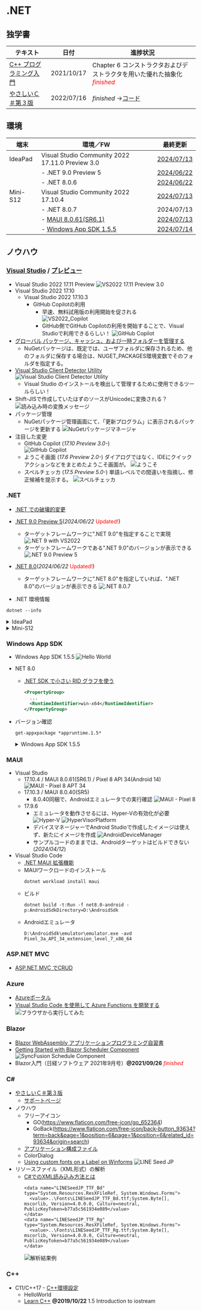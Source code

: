 # .NET

##  独学書

  |テキスト                                                      |日付      |進捗状況
  |------------------------------------------------------------|----------|---
  |[C++ プログラミング入門](http://examples.oreilly.com/core/)    |2021/10/17|Chapter 6 コンストラクタおよびデストラクタを用いた優れた抽象化<span style="color: red;">*finished*</span>
  |[やさしいＣ＃第３版](https://isbn2.sbcr.jp/03922/)             |2022/07/16|*finished* ->[コード](https://github.com/Tatsukiyoshi/Weekend_Programming/tree/main/net/C%23/YCSSample)

##  環境
  |端末       |環境／FW                                          |最終更新
  |-----------|-------------------------------------------------|----------
  |IdeaPad    |Visual Studio Community 2022 17.11.0 Preview 3.0 |[2024/07/13](https://learn.microsoft.com/ja-jp/visualstudio/releases/2022/release-notes-preview)
  |           |- .NET 9.0 Preview 5                             |[2024/06/22](https://dotnet.microsoft.com/en-us/download/dotnet/9.0?hl=ja-JP)
  |           |- .NET 8.0.6                                     |[2024/06/22](https://dotnet.microsoft.com/ja-jp/download/dotnet)
  |Mini-S12   |Visual Studio Community 2022 17.10.4             |[2024/07/13](https://learn.microsoft.com/ja-jp/visualstudio/releases/2022/release-notes)
  |           |- .NET 8.0.7                                     |2024/07/13
  |           |- [MAUI 8.0.61(SR6.1)](#maui)                    |[2024/07/13](https://github.com/dotnet/maui)
  |           |- [Windows App SDK 1.5.5](#windows-app-sdk)      |[2024/07/14](https://learn.microsoft.com/ja-jp/windows/apps/windows-app-sdk/downloads)

##  ノウハウ
### [Visual Studio](https://visualstudio.microsoft.com/ja/vs/) / [プレビュー](https://visualstudio.microsoft.com/ja/vs/preview/)
  - Visual Studio 2022 17.11 Preview
    ![VS2022 17.11 Preview 3.0](../images/VisualStudio/20240713_Update_VS2022_17.11_Preview3.0.png)
  - Visual Studio 2022 17.10
    - Visual Studio 2022 17.10.3
      - GitHub Copilotの利用
        - 早速、無料試用版の利用開始を促される <BR />
          ![VS2022_Copilot](../images/VisualStudio/20240704_GitHub_Copilot.png)
        - GitHub側でGitHub Copilotの利用を開始することで、Visual Studioで利用できるらしい！
          ![GitHub Copilot](../images/VisualStudio/20240704_GitHub_Copilot_Setting.png)
  - [グローバル パッケージ、キャッシュ、および一時フォルダーを管理する](https://learn.microsoft.com/ja-jp/nuget/consume-packages/managing-the-global-packages-and-cache-folders)
    - NuGetパッケージは、既定では、ユーザフォルダに保存されるため、他のフォルダに保存する場合は、NUGET_PACKAGES環境変数でそのフォルダを指定する。
  - [Visual Studio Client Detector Utility](https://learn.microsoft.com/ja-jp/visualstudio/install/tools-for-managing-visual-studio-instances?view=vs-2022)
    ![Visual Studio Client Detector Utility](../images/VisualStudio/20231006_VisualStudio_ClientDetectorUtility.png)
    -  Visual Studio のインストールを検出して管理するために使用できるツールらしい！
  - Shift-JISで作成していたはずのソースがUnicodeに変換される？
    ![読み込み時の変換メッセージ](../images/VisualStudio/20240403_Csharp_convert_unicode.png)
  - パッケージ管理
    - NuGetパッケージ管理画面にて、「更新プログラム」に表示されるパッケージを更新する
    ![NuGetパッケージマネージャ](../images/VisualStudio/20240407_Update_NuGet_Package.png)
  - 注目した変更
    - GitHub Copilot (*17.10 Preview 3.0-*) <BR/>
      ![GitHub Copilot](../images/VisualStudio/20240412_GitHub_Copilot.png)    
    - ようこそ画面 (*17.6 Preview 2.0-*)
      ダイアログではなく、IDEにクイックアクションなどをまとめたようこそ画面が。
      ![ようこそ](../images/VisualStudio/20230317_VS2022_17.6_Preview2.0_welcome.png)
    - スペルチェッカ (*17.5 Preview 5.0-*)
      単語レベルでの間違いを指摘し、修正候補を提示する。
      ![スペルチェッカ](../images/VisualStudio/20230121_SpellChecker.png)
### .NET
  - [.NET での破壊的変更](https://learn.microsoft.com/ja-jp/dotnet/core/compatibility/breaking-changes)
  - [.NET 9.0 Preview 5](https://dotnet.microsoft.com/en-us/download/dotnet/9.0?hl=ja-JP)(*2024/06/22* <span style="color: red;">Updated!</span>)
    - ターゲットフレームワークに".NET 9.0"を指定することで実現
      ![.NET 9 with VS2022](../images/VisualStudio/20240314_VS2022_dotnet9.png)
    - ターゲットフレームワークである".NET 9.0"のバージョンが表示できる
      ![.NET 9.0 Preview 5](../images/VisualStudio/20240622_dotnet9_Preview5.png)
  - [.NET 8.0](https://dotnet.microsoft.com/ja-jp/download/dotnet/8.0)(*2024/06/22* <span style="color: red;">Updated!</span>)
    - ターゲットフレームワークに".NET 8.0"を指定していれば、".NET 8.0"のバージョンが表示できる
      ![.NET 8.0.7](../images/VisualStudio/20240713_dotnet8.0.7.png)

  - .NET 環境情報
  ```
  dotnet --info
  ```
  <details>
  <summary>IdeaPad</summary>

  ```
  .NET SDK:
  Version:           9.0.100-preview.5.24307.3
  Commit:            35b2c21ea6
  Workload version:  9.0.100-manifests.6407b7e4
  MSBuild version:   17.11.0-preview-24279-02+b963c24ef

  ランタイム環境:
  OS Name:     Windows
  OS Version:  10.0.26120
  OS Platform: Windows
  RID:         win-x64
  Base Path:   C:\Program Files\dotnet\sdk\9.0.100-preview.5.24307.3\

  インストール済みの .NET ワークロード:
  Configured to use loose manifests when installing new manifests.
  表示するインストール済みワークロードはありません。

  Host:
    Version:      9.0.0-preview.5.24306.7
    Architecture: x64
    Commit:       a5cc707d97

  .NET SDKs installed:
    8.0.302 [C:\Program Files\dotnet\sdk]
    8.0.400-preview.0.24324.5 [C:\Program Files\dotnet\sdk]
    9.0.100-preview.5.24307.3 [C:\Program Files\dotnet\sdk]

  .NET runtimes installed:
    Microsoft.AspNetCore.App 8.0.5 [C:\Program Files\dotnet\shared\Microsoft.AspNetCore.App]
    Microsoft.AspNetCore.App 8.0.6 [C:\Program Files\dotnet\shared\Microsoft.AspNetCore.App]
    Microsoft.AspNetCore.App 9.0.0-preview.5.24306.11 [C:\Program Files\dotnet\shared\Microsoft.AspNetCore.App]  
    Microsoft.NETCore.App 8.0.5 [C:\Program Files\dotnet\shared\Microsoft.NETCore.App]
    Microsoft.NETCore.App 8.0.6 [C:\Program Files\dotnet\shared\Microsoft.NETCore.App]
    Microsoft.NETCore.App 9.0.0-preview.5.24306.7 [C:\Program Files\dotnet\shared\Microsoft.NETCore.App]
    Microsoft.WindowsDesktop.App 8.0.5 [C:\Program Files\dotnet\shared\Microsoft.WindowsDesktop.App]
    Microsoft.WindowsDesktop.App 8.0.6 [C:\Program Files\dotnet\shared\Microsoft.WindowsDesktop.App]
    Microsoft.WindowsDesktop.App 9.0.0-preview.5.24306.8 [C:\Program Files\dotnet\shared\Microsoft.WindowsDesktop.App]

  Other architectures found:
    x86   [C:\Program Files (x86)\dotnet]
      registered at [HKLM\SOFTWARE\dotnet\Setup\InstalledVersions\x86\InstallLocation]

  Environment variables:
    Not set

  global.json file:
    Not found

  Learn more:
    https://aka.ms/dotnet/info

  Download .NET:
    https://aka.ms/dotnet/download
  ```
  </details>
  <details>
  <summary>Mini-S12</summary>

  ```
  .NET SDK:
  Version:           8.0.303
  Commit:            29ab8e3268
  Workload version:  8.0.300-manifests.34944930
  MSBuild version:   17.10.4+10fbfbf2e

  ランタイム環境:
  OS Name:     Windows
  OS Version:  10.0.22631
  OS Platform: Windows
  RID:         win-x64
  Base Path:   C:\Program Files\dotnet\sdk\8.0.303\

  インストール済みの .NET ワークロード:
  [maui-windows]
    インストール ソース: VS 17.10.35027.167
    マニフェストのバージョン:    8.0.61/8.0.100
    マニフェスト パス:       C:\Program Files\dotnet\sdk-manifests\8.0.100\microsoft.net.sdk.maui\8.0.61\WorkloadManifest.json
    インストールの種類:        FileBased

  [android]
    インストール ソース: VS 17.10.35027.167
    マニフェストのバージョン:    34.0.95/8.0.100
    マニフェスト パス:       C:\Program Files\dotnet\sdk-manifests\8.0.100\microsoft.net.sdk.android\34.0.95\WorkloadManifest.json
    インストールの種類:        FileBased

  [maccatalyst]
    インストール ソース: VS 17.10.35027.167
    マニフェストのバージョン:    17.2.8053/8.0.100
    マニフェスト パス:       C:\Program Files\dotnet\sdk-manifests\8.0.100\microsoft.net.sdk.maccatalyst\17.2.8053\WorkloadManifest.json
    インストールの種類:        FileBased

  [ios]
    インストール ソース: VS 17.10.35027.167
    マニフェストのバージョン:    17.2.8053/8.0.100
    マニフェスト パス:       C:\Program Files\dotnet\sdk-manifests\8.0.100\microsoft.net.sdk.ios\17.2.8053\WorkloadManifest.json
    インストールの種類:        FileBased


  Host:
    Version:      8.0.7
    Architecture: x64
    Commit:       2aade6beb0

  .NET SDKs installed:
    6.0.424 [C:\Program Files\dotnet\sdk]
    8.0.303 [C:\Program Files\dotnet\sdk]

  .NET runtimes installed:
    Microsoft.AspNetCore.App 6.0.32 [C:\Program Files\dotnet\shared\Microsoft.AspNetCore.App]
    Microsoft.AspNetCore.App 8.0.7 [C:\Program Files\dotnet\shared\Microsoft.AspNetCore.App]
    Microsoft.NETCore.App 6.0.32 [C:\Program Files\dotnet\shared\Microsoft.NETCore.App]
    Microsoft.NETCore.App 8.0.7 [C:\Program Files\dotnet\shared\Microsoft.NETCore.App]
    Microsoft.WindowsDesktop.App 6.0.32 [C:\Program Files\dotnet\shared\Microsoft.WindowsDesktop.App]
    Microsoft.WindowsDesktop.App 8.0.7 [C:\Program Files\dotnet\shared\Microsoft.WindowsDesktop.App]

  Other architectures found:
    x86   [C:\Program Files (x86)\dotnet]
      registered at [HKLM\SOFTWARE\dotnet\Setup\InstalledVersions\x86\InstallLocation]

  Environment variables:
    Not set

  global.json file:
    Not found

  Learn more:
    https://aka.ms/dotnet/info

  Download .NET:
    https://aka.ms/dotnet/download
  ```
  </details>

### Windows App SDK
  - Windows App SDK 1.5.5
    ![Hello World](../images/VisualStudio/20240714_VS2022_17.10.4_AppSDK1.5.5.png)
  - NET 8.0
    - [.NET SDK で小さい RID グラフを使う](https://learn.microsoft.com/ja-jp/dotnet/core/compatibility/sdk/8.0/rid-graph)
      ```xml
      <PropertyGroup>
        ...
        <RuntimeIdentifier>win-x64</RuntimeIdentifier>
      </PropertyGroup>
      ```
  - バージョン確認
    ```
    get-appxpackage *appruntime.1.5*
    ```
    <details>
    <summary>Windows App SDK 1.5.5</summary>

    ```
    RunspaceId             : 2773dd3c-ca8c-4c77-819b-0d79e556d281
    Name                   : Microsoft.WindowsAppRuntime.1.5
    Publisher              : CN=Microsoft Corporation, O=Microsoft Corporation, L=Redmond, S=Washington, C=US
    PublisherId            : 8wekyb3d8bbwe
    Architecture           : X64
    ResourceId             :
    Version                : 5001.119.156.0
    PackageFamilyName      : Microsoft.WindowsAppRuntime.1.5_8wekyb3d8bbwe
    PackageFullName        : Microsoft.WindowsAppRuntime.1.5_5001.119.156.0_x64__8wekyb3d8bbwe
    InstallLocation        : C:\Program Files\WindowsApps\Microsoft.WindowsAppRuntime.1.5_5001.119.156.0_x64__8wekyb3d8bbwe
    IsFramework            : True
    PackageUserInformation : {}
    IsResourcePackage      : False
    IsBundle               : False
    IsDevelopmentMode      : False
    NonRemovable           : False
    Dependencies           : {}
    IsPartiallyStaged      : False
    SignatureKind          : Store
    Status                 : Ok

    RunspaceId             : 2773dd3c-ca8c-4c77-819b-0d79e556d281
    Name                   : Microsoft.WindowsAppRuntime.1.5
    Publisher              : CN=Microsoft Corporation, O=Microsoft Corporation, L=Redmond, S=Washington, C=US
    PublisherId            : 8wekyb3d8bbwe
    Architecture           : X64
    ResourceId             :
    Version                : 5001.159.55.0
    PackageFamilyName      : Microsoft.WindowsAppRuntime.1.5_8wekyb3d8bbwe
    PackageFullName        : Microsoft.WindowsAppRuntime.1.5_5001.159.55.0_x64__8wekyb3d8bbwe
    InstallLocation        : C:\Program Files\WindowsApps\Microsoft.WindowsAppRuntime.1.5_5001.159.55.0_x64__8wekyb3d8bbwe
    IsFramework            : True
    PackageUserInformation : {}
    IsResourcePackage      : False
    IsBundle               : False
    IsDevelopmentMode      : False
    NonRemovable           : False
    Dependencies           : {}
    IsPartiallyStaged      : False
    SignatureKind          : Store
    Status                 : Ok

    RunspaceId             : 2773dd3c-ca8c-4c77-819b-0d79e556d281
    Name                   : Microsoft.WindowsAppRuntime.1.5
    Publisher              : CN=Microsoft Corporation, O=Microsoft Corporation, L=Redmond, S=Washington, C=US
    PublisherId            : 8wekyb3d8bbwe
    Architecture           : X86
    ResourceId             :
    Version                : 5001.178.1908.0
    PackageFamilyName      : Microsoft.WindowsAppRuntime.1.5_8wekyb3d8bbwe
    PackageFullName        : Microsoft.WindowsAppRuntime.1.5_5001.178.1908.0_x86__8wekyb3d8bbwe
    InstallLocation        : C:\Program Files\WindowsApps\Microsoft.WindowsAppRuntime.1.5_5001.178.1908.0_x86__8wekyb3d8bbw
                            e
    IsFramework            : True
    PackageUserInformation : {}
    IsResourcePackage      : False
    IsBundle               : False
    IsDevelopmentMode      : False
    NonRemovable           : False
    Dependencies           : {}
    IsPartiallyStaged      : False
    SignatureKind          : Store
    Status                 : Ok

    RunspaceId             : 2773dd3c-ca8c-4c77-819b-0d79e556d281
    Name                   : Microsoft.WindowsAppRuntime.1.5
    Publisher              : CN=Microsoft Corporation, O=Microsoft Corporation, L=Redmond, S=Washington, C=US
    PublisherId            : 8wekyb3d8bbwe
    Architecture           : X64
    ResourceId             :
    Version                : 5001.178.1908.0
    PackageFamilyName      : Microsoft.WindowsAppRuntime.1.5_8wekyb3d8bbwe
    PackageFullName        : Microsoft.WindowsAppRuntime.1.5_5001.178.1908.0_x64__8wekyb3d8bbwe
    InstallLocation        : C:\Program Files\WindowsApps\Microsoft.WindowsAppRuntime.1.5_5001.178.1908.0_x64__8wekyb3d8bbw
                            e
    IsFramework            : True
    PackageUserInformation : {}
    IsResourcePackage      : False
    IsBundle               : False
    IsDevelopmentMode      : False
    NonRemovable           : False
    Dependencies           : {}
    IsPartiallyStaged      : False
    SignatureKind          : Store
    Status                 : Ok
    ```
    </details>

### MAUI
  - Visual Studio
    - 17.10.4 / MAUI 8.0.61(SR6.1) / Pixel 8 API 34(Android 14)
        ![MAUI - Pixel 8 APT 34](../images/VisualStudio/20240713_VS2022_17.10.4_MAUI_Android.png)
    - 17.10.3 / MAUI 8.0.40(SR5)
      - 8.0.40同梱で、Androidエミュレータでの実行確認
        ![MAUI - Pixel 8](../images/VisualStudio/20240626_VS2022_17.10.3_MAUI_Android.png)
    - 17.9.6
      - エミュレータを動作させるには、Hyper-Vの有効化が必要 <BR />
        ![Hyper-V](../images/VisualStudio/20240412_Android_HyperV.png)
        ![HyperVisorPlatform](../images/VisualStudio/20240412_Android_HyperVisor_Platform.png)
      - デバイスマネージャーでAndroid Studioで作成したイメージは使えず、新たにイメージを作成
        ![AndroidDeviceManager](../images/VisualStudio/20240412_Android_Device_Manager.png)
      - サンプルコードのままでは、Androidターゲットはビルドできない (*2024/04/12*)
  - Visual Studio Code
    - [.NET MAUI 拡張機能](https://marketplace.visualstudio.com/items?itemName=ms-dotnettools.dotnet-maui)
    - MAUIワークロードのインストール
      ```
      dotnet workload install maui
      ```
    - ビルド
      ```
      dotnet build -t:Run -f net8.0-android -p:AndroidSdkDirectory=D:\AndroidSdk
      ```
    - Androidエミュレータ
      ```
      D:\AndroidSdk\emulator\emulator.exe -avd Pixel_3a_API_34_extension_level_7_x86_64
      ```
### ASP.NET MVC
  - [ASP.NET MVC でCRUD](https://qiita.com/zaburo/items/610bd34df3c819c67551)
### Azure
  - [Azureポータル](https://portal.azure.com/#home)
  - [Visual Studio Code を使用して Azure Functions を開発する](https://learn.microsoft.com/ja-jp/azure/azure-functions/functions-develop-vs-code?tabs=csharp)
    ![ブラウザから実行してみた](../images/Azure/20230701_FunctionsTrial.png)
### Blazor
  - [Blazor WebAssembly アプリケーションプログラミング自習書](https://qiita.com/jsakamoto/items/244163860b4626c02ba0)
  - [Getting Started with Blazor Scheduler Component](https://blazor.syncfusion.com/documentation/scheduler/getting-started)
    ![SyncFusion Schedule Component](../images/Blazor/20230322_SyncFusionSchedulerInit.png)
  - Blazor入門（日経ソフトウェア 2021年9月号）**@2021/09/26** <span style="color: red;">*finished*</span>
### C#
  - [やさしいＣ＃第３版](https://isbn2.sbcr.jp/03922/)
    - [サポートページ](http://mana.on.coocan.jp/yasacs.html)
  - ノウハウ
    - フリーアイコン
      - GO(https://www.flaticon.com/free-icon/go_652364)
      - GoBack(https://www.flaticon.com/free-icon/back-button_93634?term=back&page=1&position=6&page=1&position=6&related_id=93634&origin=search)
    - [アプリケーション構成ファイル](https://www.fenet.jp/dotnet/column/language/9654/)
    - ColorDialog
    - [Using custom fonts on a Label on Winforms](https://stackoverflow.com/questions/1297264/using-custom-fonts-on-a-label-on-winforms)
      ![LINE Seed JP](../images/Windows/LINESeedJP.png)
  - リソースファイル（XML形式）の解析
    - [C#でのXML読み込み方法とは](https://www.fenet.jp/dotnet/column/language/8240/)
      ```
      <data name="LINESeedJP_TTF_Bd" type="System.Resources.ResXFileRef, System.Windows.Forms">
        <value>..\Fonts\LINESeedJP_TTF_Bd.ttf;System.Byte[], mscorlib, Version=4.0.0.0, Culture=neutral, PublicKeyToken=b77a5c561934e089</value>
      </data>
      <data name="LINESeedJP_TTF_Rg" type="System.Resources.ResXFileRef, System.Windows.Forms">
        <value>..\Fonts\LINESeedJP_TTF_Rg.ttf;System.Byte[], mscorlib, Version=4.0.0.0, Culture=neutral, PublicKeyToken=b77a5c561934e089</value>
      </data>
      ```
      ![解析結果例](../images/VisualStudio/20230326_Analyze_XML_Resources.png)
### C++
  - C11/C++17 - [C++環境設定](https://code.visualstudio.com/docs/cpp/config-msvc)
    - HelloWorld
    - [Learn C++](https://www.learncpp.com/) **@2019/10/22** 1.5 Introduction to iostream

